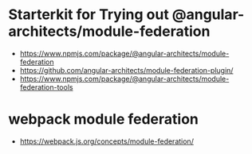 # Starterkit for Trying out @angular-architects/module-federation

* https://www.npmjs.com/package/@angular-architects/module-federation
* https://github.com/angular-architects/module-federation-plugin/
* https://www.npmjs.com/package/@angular-architects/module-federation-tools

# webpack module federation

* https://webpack.js.org/concepts/module-federation/



